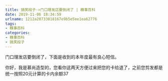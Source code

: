```yaml
---
title: 搞笑段子->门口理发店要倒闭了 | 糗事百科
date: 2019-11-06 18:34:59
urlname: 1212a20733818167e9b5e5ee1ea62776
tags: 
- 糗事百科
categories:
- 糗事百科
- 搞笑段子
---
```

门口理发店要倒闭了，下面是收到的本年度最有良心短信。

你好，我是慕尚造型的，您看你这两天方便过来把您的卡给退了，之前您剪发都是统一按照20元计算的卡内余额37


